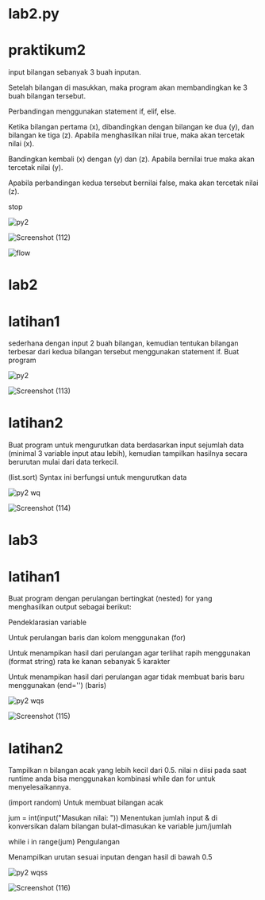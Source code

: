 # lab2.py
# praktikum2

input bilangan sebanyak 3 buah inputan.

Setelah bilangan di masukkan, maka program akan membandingkan ke 3 buah bilangan tersebut.

Perbandingan menggunakan statement if, elif, else.

Ketika bilangan pertama (x), dibandingkan dengan bilangan ke dua (y), dan bilangan ke tiga (z). Apabila menghasilkan nilai true, maka akan tercetak nilai (x).

Bandingkan kembali (x) dengan (y) dan (z). Apabila bernilai true maka akan tercetak nilai (y).

Apabila perbandingan kedua tersebut bernilai false, maka akan tercetak nilai (z).

stop

![py2](https://github.com/Reardhyan/lab2.py/assets/148032571/3ba5db0f-f837-40ce-8aca-b3308807fe93)

![Screenshot (112)](https://github.com/Reardhyan/lab2.py/assets/148032571/73c557a4-669d-4d58-83b8-524d04211d53)

![flow](https://github.com/Reardhyan/lab2.py/assets/148032571/8c89e05c-c11b-43d8-b873-be9b99ae4914)

# lab2
# latihan1

sederhana dengan input 2 buah bilangan, kemudian tentukan bilangan terbesar dari kedua bilangan tersebut menggunakan statement if.
Buat program 

![py2](https://github.com/Reardhyan/lab2.py/assets/148032571/70c9bf41-4711-47b4-81f5-6c875d169514)

![Screenshot (113)](https://github.com/Reardhyan/lab2.py/assets/148032571/6d4e5236-c638-4c33-b931-1dee65456b47)

# latihan2

Buat program untuk mengurutkan data berdasarkan input sejumlah data (minimal 3 variable input atau lebih), kemudian tampilkan hasilnya secara berurutan mulai dari data terkecil.

(list.sort) Syntax ini berfungsi untuk mengurutkan data

![py2 wq](https://github.com/Reardhyan/lab2.py/assets/148032571/b3922b6b-b60f-4a4d-958c-8aa86ae3de99)

![Screenshot (114)](https://github.com/Reardhyan/lab2.py/assets/148032571/59339e31-2c70-40af-a234-6365510f5948)

# lab3
# latihan1

Buat program dengan perulangan bertingkat (nested) for yang menghasilkan output sebagai berikut:

Pendeklarasian variable

Untuk perulangan baris dan kolom menggunakan (for)

Untuk menampikan hasil dari perulangan agar terlihat rapih menggunakan (format string) rata ke kanan sebanyak 5 karakter

Untuk menampikan hasil dari perulangan agar tidak membuat baris baru menggunakan (end='') (baris)

![py2 wqs](https://github.com/Reardhyan/lab2.py/assets/148032571/2f27ce98-bfc0-4535-8a2d-52da4a63b4e7)

![Screenshot (115)](https://github.com/Reardhyan/lab2.py/assets/148032571/16853834-e710-49eb-a7a0-8cfc7dcb2349)

# latihan2

Tampilkan n bilangan acak yang lebih kecil dari 0.5. nilai n diisi pada saat runtime anda bisa menggunakan kombinasi while dan for untuk menyelesaikannya.

(import random) Untuk membuat bilangan acak

jum = int(input("Masukan nilai: ")) Menentukan jumlah input & di konversikan dalam bilangan bulat-dimasukan ke variable jum/jumlah

while i in range(jum) Pengulangan

Menampilkan urutan sesuai inputan dengan hasil di bawah 0.5

![py2 wqss](https://github.com/Reardhyan/lab2.py/assets/148032571/56b2cbce-85eb-4062-bea8-453bb7724a46)

![Screenshot (116)](https://github.com/Reardhyan/lab2.py/assets/148032571/1452bb7a-61be-4104-9ea0-30f9d5683848)






